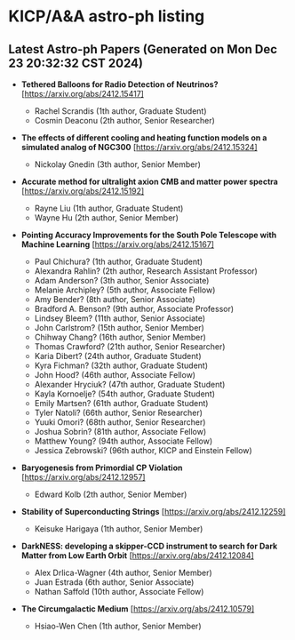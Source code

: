 # KICP/A&A astro-ph listing

## Latest Astro-ph Papers (Generated on Mon Dec 23 20:32:32 CST 2024)

- **Tethered Balloons for Radio Detection of Neutrinos?**
[https://arxiv.org/abs/2412.15417]
  + Rachel Scrandis (1th author, Graduate Student)
  + Cosmin Deaconu (2th author, Senior Researcher)

- **The effects of different cooling and heating function models on a simulated analog of NGC300**
[https://arxiv.org/abs/2412.15324]
  + Nickolay Gnedin (3th author, Senior Member)

- **Accurate method for ultralight axion CMB and matter power spectra**
[https://arxiv.org/abs/2412.15192]
  + Rayne Liu (1th author, Graduate Student)
  + Wayne Hu (2th author, Senior Member)

- **Pointing Accuracy Improvements for the South Pole Telescope with Machine Learning**
[https://arxiv.org/abs/2412.15167]
  + Paul Chichura? (1th author, Graduate Student)
  + Alexandra Rahlin? (2th author, Research Assistant Professor)
  + Adam Anderson? (3th author, Senior Associate)
  + Melanie Archipley? (5th author, Associate Fellow)
  + Amy Bender? (8th author, Senior Associate)
  + Bradford A. Benson? (9th author, Associate Professor)
  + Lindsey Bleem? (11th author, Senior Associate)
  + John Carlstrom? (15th author, Senior Member)
  + Chihway Chang? (16th author, Senior Member)
  + Thomas Crawford? (21th author, Senior Researcher)
  + Karia Dibert? (24th author, Graduate Student)
  + Kyra Fichman? (32th author, Graduate Student)
  + John Hood? (46th author, Associate Fellow)
  + Alexander Hryciuk? (47th author, Graduate Student)
  + Kayla Kornoelje? (54th author, Graduate Student)
  + Emily Martsen? (61th author, Graduate Student)
  + Tyler Natoli? (66th author, Senior Researcher)
  + Yuuki Omori? (68th author, Senior Researcher)
  + Joshua Sobrin? (81th author, Associate Fellow)
  + Matthew Young? (94th author, Associate Fellow)
  + Jessica Zebrowski? (96th author, KICP and Einstein Fellow)

- **Baryogenesis from Primordial CP Violation**
[https://arxiv.org/abs/2412.12957]
  + Edward Kolb (2th author, Senior Member)

- **Stability of Superconducting Strings**
[https://arxiv.org/abs/2412.12259]
  + Keisuke Harigaya (1th author, Senior Member)

- **DarkNESS: developing a skipper-CCD instrument to search for Dark Matter from Low Earth Orbit**
[https://arxiv.org/abs/2412.12084]
  + Alex Drlica-Wagner (4th author, Senior Member)
  + Juan  Estrada (6th author, Senior Associate)
  + Nathan Saffold (10th author, Associate Fellow)

- **The Circumgalactic Medium**
[https://arxiv.org/abs/2412.10579]
  + Hsiao-Wen Chen (1th author, Senior Member)

